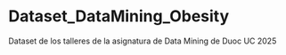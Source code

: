 # Dataset_DataMining_Obesity
Dataset de los talleres de la asignatura de Data Mining de Duoc UC 2025
